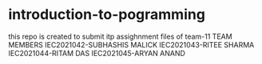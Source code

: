 # introduction-to-pogramming
this repo is created to submit itp assighnment files of team-11
TEAM MEMBERS
IEC2021042-SUBHASHIS MALICK
IEC2021043-RITEE SHARMA
IEC2021044-RITAM DAS
IEC2021045-ARYAN ANAND
